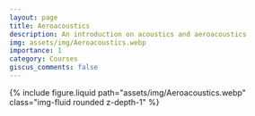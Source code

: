 ```yaml
---
layout: page
title: Aeroacoustics
description: An introduction on acoustics and aeroacoustics
img: assets/img/Aeroacoustics.webp
importance: 1
category: Courses
giscus_comments: false
---
```


<div class="row justify-content-sm-center">
  <div class="col-sm-8 mt-3 mt-md-0"  max-width="200px"    max-height="150px" >
    {% include figure.liquid path="assets/img/Aeroacoustics.webp" class="img-fluid rounded z-depth-1" %}
  </div>
</div>